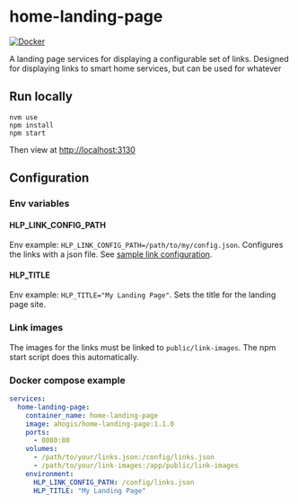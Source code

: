 # home-landing-page

[![Docker](https://img.shields.io/badge/docker-%230db7ed.svg?style=for-the-badge&logo=docker&logoColor=white)](https://hub.docker.com/repository/docker/ahogis/home-landing-page/general)

A landing page services for displaying a configurable set of links.
Designed for displaying links to smart home services, but can be used
for whatever

## Run locally

    nvm use
    npm install
    npm start

Then view at [http://localhost:3130](http://localhost:3130)

## Configuration

### Env variables

#### HLP_LINK_CONFIG_PATH
Env example: `HLP_LINK_CONFIG_PATH=/path/to/my/config.json`.
Configures the links with a json file.
See [sample link configuration](./examples/links.json).

#### HLP_TITLE
Env example: `HLP_TITLE="My Landing Page"`.
Sets the title for the landing page site.

### Link images
The images for the links must be linked to `public/link-images`. The npm start script does this automatically.

### Docker compose example

```yaml
services:
  home-landing-page:
    container_name: home-landing-page
    image: ahogis/home-landing-page:1.1.0
    ports:
      - 8080:80
    volumes:
      - /path/to/your/links.json:/config/links.json
      - /path/to/your/link-images:/app/public/link-images
    environment:
      HLP_LINK_CONFIG_PATH: /config/links.json
      HLP_TITLE: "My Landing Page"
```

